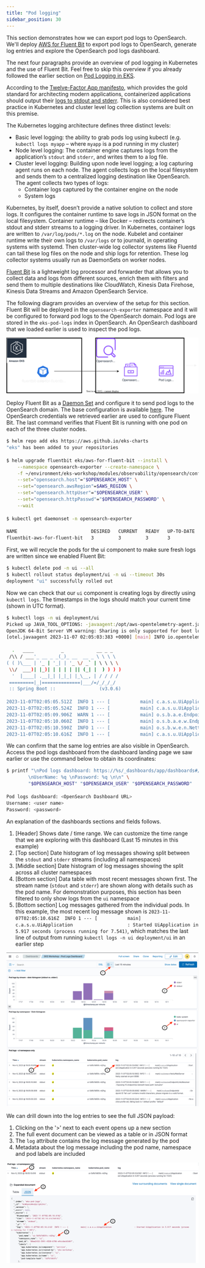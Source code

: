 ```yaml
---
title: "Pod logging"
sidebar_position: 30
---
```


This section demonstrates how we can export pod logs to OpenSearch. We'll deploy [AWS for Fluent Bit](https://github.com/aws/aws-for-fluent-bit) to export pod logs to OpenSearch, generate log entries and explore the OpenSearch pod logs dashboard.

The next four paragraphs provide an overview of pod logging in Kubernetes and the use of Fluent Bit. Feel free to skip this overview if you already followed the earlier section on [Pod Logging in EKS](https://www.eksworkshop.com/docs/observability/logging/pod-logging/).

According to the [Twelve-Factor App manifesto](https://12factor.net/), which provides the gold standard for architecting modern applications, containerized applications should output their [logs to stdout and stderr](https://12factor.net/logs). This is also considered best practice in Kubernetes and cluster level log collection systems are built on this premise.

The Kubernetes logging architecture defines three distinct levels:

- Basic level logging: the ability to grab pods log using kubectl (e.g. `kubectl logs myapp` – where `myapp` is a pod running in my cluster)
- Node level logging: The container engine captures logs from the application’s `stdout` and `stderr`, and writes them to a log file.
- Cluster level logging: Building upon node level logging; a log capturing agent runs on each node. The agent collects logs on the local filesystem and sends them to a centralized logging destination like OpenSearch. The agent collects two types of logs:
  - Container logs captured by the container engine on the node
  - System logs

Kubernetes, by itself, doesn’t provide a native solution to collect and store logs. It configures the container runtime to save logs in JSON format on the local filesystem. Container runtime – like Docker – redirects container’s stdout and stderr streams to a logging driver. In Kubernetes, container logs are written to `/var/log/pods/*.log` on the node. Kubelet and container runtime write their own logs to `/var/logs` or to journald, in operating systems with systemd. Then cluster-wide log collector systems like Fluentd can tail these log files on the node and ship logs for retention. These log collector systems usually run as DaemonSets on worker nodes.

[Fluent Bit](https://fluentbit.io/) is a lightweight log processor and forwarder that allows you to collect data and logs from different sources, enrich them with filters and send them to multiple destinations like CloudWatch, Kinesis Data Firehose, Kinesis Data Streams and Amazon OpenSearch Service.

The following diagram provides an overview of the setup for this section. Fluent Bit will be deployed in the `opensearch-exporter` namespace and it will be configured to forward pod logs to the OpenSearch domain. Pod logs are stored in the `eks-pod-logs` index in OpenSearch. An OpenSearch dashboard that we loaded earlier is used to inspect the pod logs.

![Pod logs to OpenSearch](./assets/eks-pod-logs-overview.svg)

Deploy Fluent Bit as a [Daemon Set](https://kubernetes.io/docs/concepts/workloads/controllers/daemonset/) and configure it to send pod logs to the OpenSearch domain. The base configuration is available [here](https://github.com/VAR::MANIFESTS_OWNER/VAR::MANIFESTS_REPOSITORY/tree/VAR::MANIFESTS_REF/manifests/modules/observability/opensearch/config/fluentbit-values.yaml). The OpenSearch credentials we retrieved earlier are used to configure Fluent Bit. The last command verifies that Fluent Bit is running with one pod on each of the three cluster nodes.

```bash wait=60
$ helm repo add eks https://aws.github.io/eks-charts
"eks" has been added to your repositories

$ helm upgrade fluentbit eks/aws-for-fluent-bit --install \
    --namespace opensearch-exporter --create-namespace \
    -f ~/environment/eks-workshop/modules/observability/opensearch/config/fluentbit-values.yaml \
    --set="opensearch.host"="$OPENSEARCH_HOST" \
    --set="opensearch.awsRegion"=$AWS_REGION \
    --set="opensearch.httpUser"="$OPENSEARCH_USER" \
    --set="opensearch.httpPasswd"="$OPENSEARCH_PASSWORD" \
    --wait

$ kubectl get daemonset -n opensearch-exporter

NAME                           DESIRED   CURRENT   READY   UP-TO-DATE   AVAILABLE   NODE SELECTOR   AGE
fluentbit-aws-for-fluent-bit   3         3         3       3            3           <none>          60s

```

First, we will recycle the pods for the ui component to make sure fresh logs are written since we enabled Fluent Bit:

```bash
$ kubectl delete pod -n ui --all
$ kubectl rollout status deployment/ui -n ui --timeout 30s
deployment "ui" successfully rolled out
```

Now we can check that our `ui` component is creating logs by directly using `kubectl logs`. The timestamps in the logs should match your current time (shown in UTC format).

```bash
$ kubectl logs -n ui deployment/ui
Picked up JAVA_TOOL_OPTIONS: -javaagent:/opt/aws-opentelemetry-agent.jar
OpenJDK 64-Bit Server VM warning: Sharing is only supported for boot loader classes because bootstrap classpath has been appended
[otel.javaagent 2023-11-07 02:05:03:383 +0000] [main] INFO io.opentelemetry.javaagent.tooling.VersionLogger - opentelemetry-javaagent - version: 1.24.0-aws

  .   ____          _            __ _ _
 /\\ / ___'_ __ _ _(_)_ __  __ _ \ \ \ \
( ( )\___ | '_ | '_| | '_ \/ _` | \ \ \ \
 \\/  ___)| |_)| | | | | || (_| |  ) ) ) )
  '  |____| .__|_| |_|_| |_\__, | / / / /
 =========|_|==============|___/=/_/_/_/
 :: Spring Boot ::                (v3.0.6)

2023-11-07T02:05:05.512Z  INFO 1 --- [           main] c.a.s.u.UiApplication                    : Starting UiApplication v0.0.1-SNAPSHOT using Java 17.0.7 with PID 1 (/app/app.jar started by appuser in /app)
2023-11-07T02:05:05.524Z  INFO 1 --- [           main] c.a.s.u.UiApplication                    : No active profile set, falling back to 1 default profile: "default"
2023-11-07T02:05:09.906Z  WARN 1 --- [           main] o.s.b.a.e.EndpointId                     : Endpoint ID 'fail-cart' contains invalid characters, please migrate to a valid format.
2023-11-07T02:05:10.060Z  INFO 1 --- [           main] o.s.b.a.e.w.EndpointLinksResolver        : Exposing 15 endpoint(s) beneath base path '/actuator'
2023-11-07T02:05:10.590Z  INFO 1 --- [           main] o.s.b.w.e.n.NettyWebServer               : Netty started on port 8080
2023-11-07T02:05:10.616Z  INFO 1 --- [           main] c.a.s.u.UiApplication                    : Started UiApplication in 5.917 seconds (process running for 7.541)

```

We can confirm that the same log entries are also visible in OpenSearch. Access the pod logs dashboard from the dashboard landing page we saw earlier or use the command below to obtain its coordinates:

```bash
$ printf "\nPod logs dashboard: https://%s/_dashboards/app/dashboards#/view/31a8bd40-790a-11ee-8b75-b9bb31eee1c2 \
        \nUserName: %q \nPassword: %q \n\n" \
        "$OPENSEARCH_HOST" "$OPENSEARCH_USER" "$OPENSEARCH_PASSWORD"

Pod logs dashboard: <OpenSearch Dashboard URL>
Username: <user name>
Password: <password>
```

An explanation of the dashboards sections and fields follows.

1. [Header] Shows date / time range. We can customize the time range that we are exploring with this dashboard (Last 15 minutes in this example)
2. [Top section] Date histogram of log messages showing split between the `stdout` and `stderr` streams (including all namespaces)
3. [Middle section] Date histogram of log messages showing the split across all cluster namespaces
4. [Bottom section] Data table with most recent messages shown first. The stream name (`stdout` and `stderr`) are shown along with details such as the pod name. For demonstration purposes, this section has been filtered to only show logs from the `ui` namespace
5. [Bottom section] Log messages gathered from the individual pods. In this example, the most recent log message shown is `2023-11-07T02:05:10.616Z  INFO 1 --- [           main] c.a.s.u.UiApplication                    : Started UiApplication in 5.917 seconds (process running for 7.541)`, which matches the last line of output from running `kubectl logs -n ui deployment/ui` in an earlier step

![Pod logging dashboard](./assets/pod-logging-dashboard.png)

We can drill down into the log entries to see the full JSON payload:

1. Clicking on the '>' next to each event opens up a new section
2. The full event document can be viewed as a table or in JSON format
3. The `log` attribute contains the log message generated by the pod
4. Metadata about the log message including the pod name, namespace and pod labels are included

![Pod logging detail](./assets/pod-logging-detail.png)
